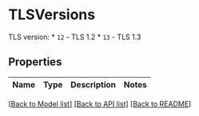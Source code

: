 # TLSVersions

TLS version:   * `12` - TLS 1.2   * `13` - TLS 1.3

## Properties
Name | Type | Description | Notes
------------ | ------------- | ------------- | -------------

[[Back to Model list]](../README.md#documentation-for-models) [[Back to API list]](../README.md#documentation-for-api-endpoints) [[Back to README]](../README.md)

